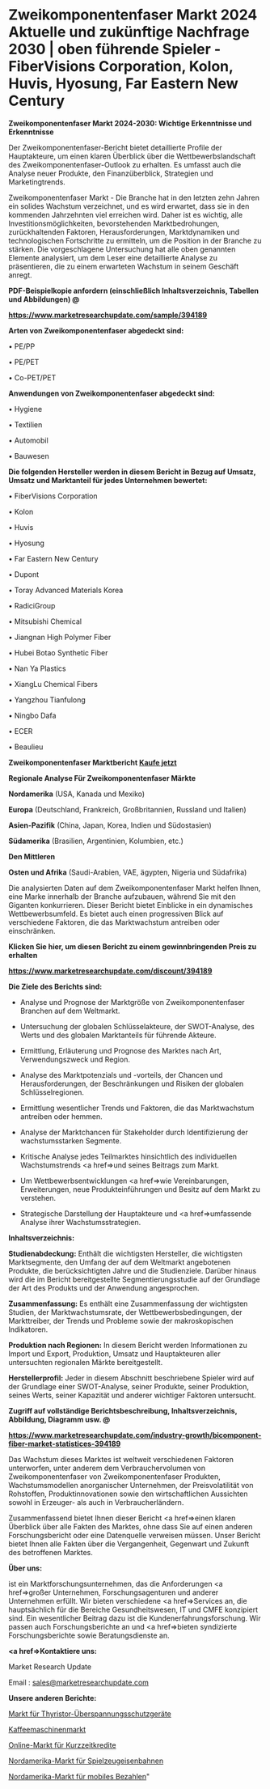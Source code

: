# Zweikomponentenfaser Markt 2024 Aktuelle und zukünftige Nachfrage 2030 | oben führende Spieler - FiberVisions Corporation, Kolon, Huvis, Hyosung, Far Eastern New Century

<strong>Zweikomponentenfaser Markt 2024-2030: Wichtige Erkenntnisse und Erkenntnisse</strong>

Der Zweikomponentenfaser-Bericht bietet detaillierte Profile der Hauptakteure, um einen klaren Überblick über die Wettbewerbslandschaft des Zweikomponentenfaser-Outlook zu erhalten. Es umfasst auch die Analyse neuer Produkte, den Finanzüberblick, Strategien und Marketingtrends.

Zweikomponentenfaser Markt - Die Branche hat in den letzten zehn Jahren ein solides Wachstum verzeichnet, und es wird erwartet, dass sie in den kommenden Jahrzehnten viel erreichen wird. Daher ist es wichtig, alle Investitionsmöglichkeiten, bevorstehenden Marktbedrohungen, zurückhaltenden Faktoren, Herausforderungen, Marktdynamiken und technologischen Fortschritte zu ermitteln, um die Position in der Branche zu stärken. Die vorgeschlagene Untersuchung hat alle oben genannten Elemente analysiert, um dem Leser eine detaillierte Analyse zu präsentieren, die zu einem erwarteten Wachstum in seinem Geschäft anregt.



<strong><b>PDF-Beispielkopie anfordern (einschließlich Inhaltsverzeichnis, Tabellen und Abbildungen) @ </b></strong>

<strong><a href=https://www.marketresearchupdate.com/sample/394189>

<strong>https://www.marketresearchupdate.com/sample/394189</u></a></strong></strong>



<strong>Arten von Zweikomponentenfaser abgedeckt sind:</strong>

• PE/PP

• PE/PET

• Co-PET/PET



<strong>Anwendungen von Zweikomponentenfaser abgedeckt sind:</strong>

• Hygiene

• Textilien

• Automobil

• Bauwesen



<strong>Die folgenden Hersteller werden in diesem Bericht in Bezug auf Umsatz, Umsatz und Marktanteil für jedes Unternehmen bewertet:</strong>

• FiberVisions Corporation

• Kolon

• Huvis

• Hyosung

• Far Eastern New Century

• Dupont

• Toray Advanced Materials Korea

• RadiciGroup

• Mitsubishi Chemical

• Jiangnan High Polymer Fiber

• Hubei Botao Synthetic Fiber

• Nan Ya Plastics

• XiangLu Chemical Fibers

• Yangzhou Tianfulong

• Ningbo Dafa

• ECER

• Beaulieu



<strong>Zweikomponentenfaser Marktbericht <a href=https://www.marketresearchupdate.com/buynow/394189>Kaufe jetzt</a></strong>



<strong>Regionale Analyse Für Zweikomponentenfaser Märkte</strong>



<strong>Nordamerika</strong> (USA, Kanada und Mexiko)



<strong>Europa</strong> (Deutschland, Frankreich, Großbritannien, Russland und Italien)



<strong>Asien-Pazifik</strong> (China, Japan, Korea, Indien und Südostasien)



<strong>Südamerika</strong> (Brasilien, Argentinien, Kolumbien, etc.)



<strong>Den Mittleren</strong> 

<strong>Osten und Afrika</strong> (Saudi-Arabien, VAE, ägypten, Nigeria und Südafrika)

Die analysierten Daten auf dem Zweikomponentenfaser Markt helfen Ihnen, eine Marke innerhalb der Branche aufzubauen, während Sie mit den Giganten konkurrieren. Dieser Bericht bietet Einblicke in ein dynamisches Wettbewerbsumfeld. Es bietet auch einen progressiven Blick auf verschiedene Faktoren, die das Marktwachstum antreiben oder einschränken.



<strong>Klicken Sie hier, um diesen Bericht zu einem gewinnbringenden Preis zu erhalten
</strong>

<strong><a href=https://www.marketresearchupdate.com/discount/394189>https://www.marketresearchupdate.com/discount/394189</b></u></strong></a>



<strong>Die Ziele des Berichts sind:</strong>

- Analyse und Prognose der Marktgröße von Zweikomponentenfaser Branchen auf dem Weltmarkt.

- Untersuchung der globalen Schlüsselakteure, der SWOT-Analyse, des Werts und des globalen Marktanteils für führende Akteure.

- Ermittlung, Erläuterung und Prognose des Marktes nach Art, Verwendungszweck und Region.

- Analyse des Marktpotenzials und -vorteils, der Chancen und Herausforderungen, der Beschränkungen und Risiken der globalen Schlüsselregionen.

- Ermittlung wesentlicher Trends und Faktoren, die das Marktwachstum antreiben oder hemmen.

- Analyse der Marktchancen für Stakeholder durch Identifizierung der wachstumsstarken Segmente.

- Kritische Analyse jedes Teilmarktes hinsichtlich des individuellen Wachstumstrends <a href=>und</a> seines Beitrags zum Markt.

- Um Wettbewerbsentwicklungen <a href=>wie</a> Vereinbarungen, Erweiterungen, neue Produkteinführungen und Besitz auf dem Markt zu verstehen.

- Strategische Darstellung der Hauptakteure und <a href=>umfas</a>sende Analyse ihrer Wachstumsstrategien.



<strong>Inhaltsverzeichnis:</strong>



<strong>Studienabdeckung:</strong> Enthält die wichtigsten Hersteller, die wichtigsten Marktsegmente, den Umfang der auf dem Weltmarkt angebotenen Produkte, die berücksichtigten Jahre und die Studienziele. Darüber hinaus wird die im Bericht bereitgestellte Segmentierungsstudie auf der Grundlage der Art des Produkts und der Anwendung angesprochen.



<strong>Zusammenfassung:</strong> Es enthält eine Zusammenfassung der wichtigsten Studien, der Marktwachstumsrate, der Wettbewerbsbedingungen, der Markttreiber, der Trends und Probleme sowie der makroskopischen Indikatoren.



<strong>Produktion nach Regionen:</strong> In diesem Bericht werden Informationen zu Import und Export, Produktion, Umsatz und Hauptakteuren aller untersuchten regionalen Märkte bereitgestellt.



<strong>Herstellerprofil:</strong> Jeder in diesem Abschnitt beschriebene Spieler wird auf der Grundlage einer SWOT-Analyse, seiner Produkte, seiner Produktion, seines Werts, seiner Kapazität und anderer wichtiger Faktoren untersucht.



<strong><b>Zugriff auf vollständige Berichtsbeschreibung, Inhaltsverzeichnis, Abbildung, Diagramm usw. @ </b></strong>

<strong><a href=https://www.marketresearchupdate.com/industry-growth/bicomponent-fiber-market-statistices-394189>https://www.marketresearchupdate.com/industry-growth/bicomponent-fiber-market-statistices-394189</a></strong>

Das Wachstum dieses Marktes ist weltweit verschiedenen Faktoren unterworfen, unter anderem dem Verbrauchervolumen von Zweikomponentenfaser von Zweikomponentenfaser Produkten, Wachstumsmodellen anorganischer Unternehmen, der Preisvolatilität von Rohstoffen, Produktinnovationen sowie den wirtschaftlichen Aussichten sowohl in Erzeuger- als auch in Verbraucherländern.

Zusammenfassend bietet Ihnen dieser Bericht <a href=>einen</a> klaren Überblick über alle Fakten des Marktes, ohne dass Sie auf einen anderen Forschungsbericht oder eine Datenquelle verweisen müssen. Unser Bericht bietet Ihnen alle Fakten über die Vergangenheit, Gegenwart und Zukunft des betroffenen Marktes.



<strong>Über uns:</strong>

 ist ein Marktforschungsunternehmen, das die Anforderungen <a href=>großer</a> Unternehmen, Forschungsagenturen und anderer Unternehmen erfüllt. Wir bieten verschiedene <a href=>Services</a> an, die hauptsächlich für die Bereiche Gesundheitswesen, IT und CMFE konzipiert sind. Ein wesentlicher Beitrag dazu ist die Kundenerfahrungsforschung. Wir passen auch Forschungsberichte an und <a href=>bieten</a> syndizierte Forschungsberichte sowie Beratungsdienste an.



<strong><a href=>Kontaktiere uns:</a></strong>

Market Research Update

Email : sales@marketresearchupdate.com



<strong>Unsere anderen Berichte:</strong>

<a href=https://www.linkedin.com/pulse/thyristor-surge-protectors-market-size-growth>Markt für Thyristor-Überspannungsschutzgeräte</a>

<a href=https://www.linkedin.com/pulse/coffee-machine-market-size-share-outlook-growth>Kaffeemaschinenmarkt</a>

<a href=https://www.linkedin.com/pulse/online-payday-loans-market-size-industry-growth>Online-Markt für Kurzzeitkredite</a>

<a href=https://www.linkedin.com/pulse/north-america-toy-trains-market-2023-challenges>Nordamerika-Markt für Spielzeugeisenbahnen</a>

<a href=https://www.linkedin.com/pulse/north-america-mobile-payment-market-analysis>Nordamerika-Markt für mobiles Bezahlen</a>"
